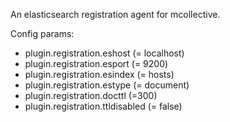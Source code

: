 An elasticsearch registration agent for mcollective.  

Config params:  
* plugin.registration.eshost (= localhost)
* plugin.registration.esport (= 9200)
* plugin.registration.esindex (= hosts)
* plugin.registration.estype (= document)
* plugin.registration.docttl (=300)
* plugin.registration.ttldisabled (= false)
